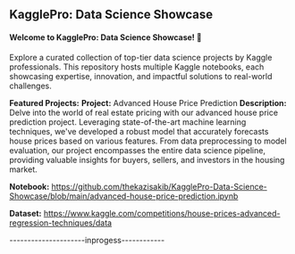 ## KagglePro: Data Science Showcase
#### Welcome to KagglePro: Data Science Showcase! 🌟

Explore a curated collection of top-tier data science projects by Kaggle professionals. This repository hosts multiple Kaggle notebooks, each showcasing expertise, innovation, and impactful solutions to real-world challenges.

**Featured Projects:**
**Project:** Advanced House Price Prediction
**Description:**
Delve into the world of real estate pricing with our advanced house price prediction project. Leveraging state-of-the-art machine learning techniques, we've developed a robust model that accurately forecasts house prices based on various features. From data preprocessing to model evaluation, our project encompasses the entire data science pipeline, providing valuable insights for buyers, sellers, and investors in the housing market.

**Notebook:** https://github.com/thekazisakib/KagglePro-Data-Science-Showcase/blob/main/advanced-house-price-prediction.ipynb

**Dataset:** https://www.kaggle.com/competitions/house-prices-advanced-regression-techniques/data



  ---------------------inprogess------------
